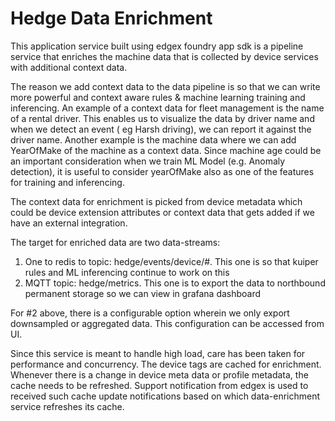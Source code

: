 # Hedge Data Enrichment
This application service built using edgex foundry app sdk is a pipeline service that enriches the machine data that is collected by device services with additional context data.

The reason we add context data to the data pipeline is so that we can write more powerful and context aware rules & machine learning training and inferencing.
An example of a context data for fleet management is the name of a rental driver. This enables us to visualize the data by driver name and when we detect an event ( eg Harsh driving), we can report it against the driver name.
Another example is the machine data where we can add YearOfMake of the machine as a context data. 
Since machine age could be an important consideration when we train ML Model (e.g. Anomaly detection), it is useful to consider yearOfMake also as one of the features for training and inferencing.

The context data for enrichment is picked from device metadata which could be device extension attributes or context data that gets added if we have an external integration.

The target for enriched data are two data-streams:
1. One to redis to topic: hedge/events/device/#. This one is so that kuiper rules and ML inferencing continue to work on this
2. MQTT topic: hedge/metrics. This one is to export the data to northbound permanent storage so we can view in grafana dashboard

For #2 above, there is a configurable option wherein we only export downsampled or aggregated data.
This configuration can be accessed from UI.

Since this service is meant to handle high load, care has been taken for performance and concurrency. The device tags are cached for enrichment. Whenever there is a change in device meta data or profile metadata, the cache needs to be refreshed.
Support notification from edgex is used to received such cache update notifications based on which data-enrichment service refreshes its cache.
